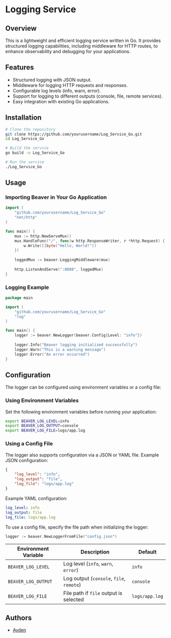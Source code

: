 # Logging Service

## Overview

This is a lightweight and efficient logging service written in Go. It provides structured logging capabilities, including middleware for HTTP routes, to enhance observability and debugging for your applications.

## Features

- Structured logging with JSON output.
- Middleware for logging HTTP requests and responses.
- Configurable log levels (info, warn, error).
- Support for logging to different outputs (console, file, remote services).
- Easy integration with existing Go applications.

## Installation

```sh
# Clone the repository
git clone https://github.com/yourusername/Log_Service_Go.git
cd Log_Service_Go

# Build the service
go build -o Log_Service_Go

# Run the service
./Log_Service_Go
```

## Usage

### Importing Beaver in Your Go Application

```go
import (
    "github.com/yourusername/Log_Service_Go"
    "net/http"
)

func main() {
    mux := http.NewServeMux()
    mux.HandleFunc("/", func(w http.ResponseWriter, r *http.Request) {
        w.Write([]byte("Hello, World!"))
    })
    
    loggedMux := beaver.LoggingMiddleware(mux)
    
    http.ListenAndServe(":8080", loggedMux)
}
```

### Logging Example

```go
package main

import (
    "github.com/yourusername/Log_Service_Go"
    "log"
)

func main() {
    logger := beaver.NewLogger(beaver.Config{Level: "info"})
    
    logger.Info("Beaver logging initialized successfully")
    logger.Warn("This is a warning message")
    logger.Error("An error occurred")
}
```

## Configuration

The logger can be configured using environment variables or a config file:

### Using Environment Variables

Set the following environment variables before running your application:

```sh
export BEAVER_LOG_LEVEL=info
export BEAVER_LOG_OUTPUT=console
export BEAVER_LOG_FILE=logs/app.log
```

### Using a Config File

The logger also supports configuration via a JSON or YAML file. Example JSON configuration:

```json
{
    "log_level": "info",
    "log_output": "file",
    "log_file": "logs/app.log"
}
```

Example YAML configuration:

```yaml
log_level: info
log_output: file
log_file: logs/app.log
```

To use a config file, specify the file path when initializing the logger:

```go
logger := beaver.NewLoggerFromFile("config.json")
```

| Environment Variable | Description | Default |
|----------------------|-------------|---------|
| `BEAVER_LOG_LEVEL` | Log level (`info`, `warn`, `error`) | `info` |
| `BEAVER_LOG_OUTPUT` | Log output (`console`, `file`, `remote`) | `console` |
| `BEAVER_LOG_FILE` | File path if `file` output is selected | `logs/app.log` |

## Authors

- [Ayden](https://github.com/ayden-boyko)
